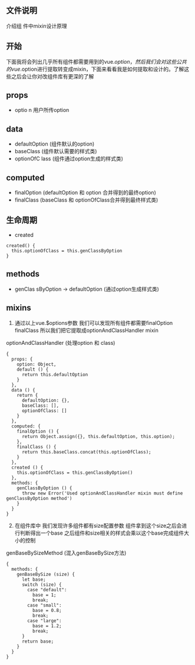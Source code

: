 ## 文件说明
介绍组
件中mixin设计原理

## 开始
下面我将会列出几乎所有组件都需要用到的vue.$option，然后我们会对这些公共的vue.$option进行提取转变成mixin，下面来看看我是如何提取和设计的。了解这些之后会让你对改组件库有更深的了解

## props
- optio
n 用户所传option

## data
- defaultOption (组件默认的option)
- baseClass (组件默认需要的样式类)
- optionOfC
lass (组件通过option生成的样式类)

## computed
- finalOption (defaultOption 和 option 合并得到的最终option)
- finalClass (baseClass 和 optionOfClass合并得到最终样式类)

## 生命周期
- created
```
created() {
  this.optionOfClass = this.genClassByOption
}
```

## methods
- genClas
sByOption -> defaultOption (通过option生成样式类)

## mixins
1. 通过以上vue.$options参数 我们可以发现所有组件都需要finalOption finalClass 所以我们把它提取成optionAndClassHandler mixin

optionAndClassHandler (处理option 和 class)
```
{
  props: {
    option: Object,
    default () {
      return this.defaultOption
    }
  },
  data () {
    return {
      defaultOption: {},
      baseClass: [],
      optionOfClass: []
    }
  },
  computed: {
    finalOption () {
      return Object.assign({}, this.defaultOption, this.option);
    },
    finalClass () {
      return this.baseClass.concat(this.optionOfClass);
    }
  },
  created () {
    this.optionOfClass = this.genClassByOption()
  },
  methods: {
    genClassByOption () {
      throw new Error('Used optionAndClassHandler mixin must define genClassByOption method')
    }
  }
}
```
2. 在组件库中 我们发现许多组件都有size配置参数 组件拿到这个size之后会进行判断得出一个base 之后组件和size相关的样式会乘以这个base完成组件大小的控制

genBaseBySizeMethod (混入genBaseBySize方法)
```
{
  methods: {
    genBaseBySize (size) {
      let base;
      switch (size) {
        case "default":
          base = 1;
          break;
        case "small":
          base = 0.8;
          break;
        case "large":
          base = 1.2;
          break;
      }
      return base;
    }
  }
}
```
